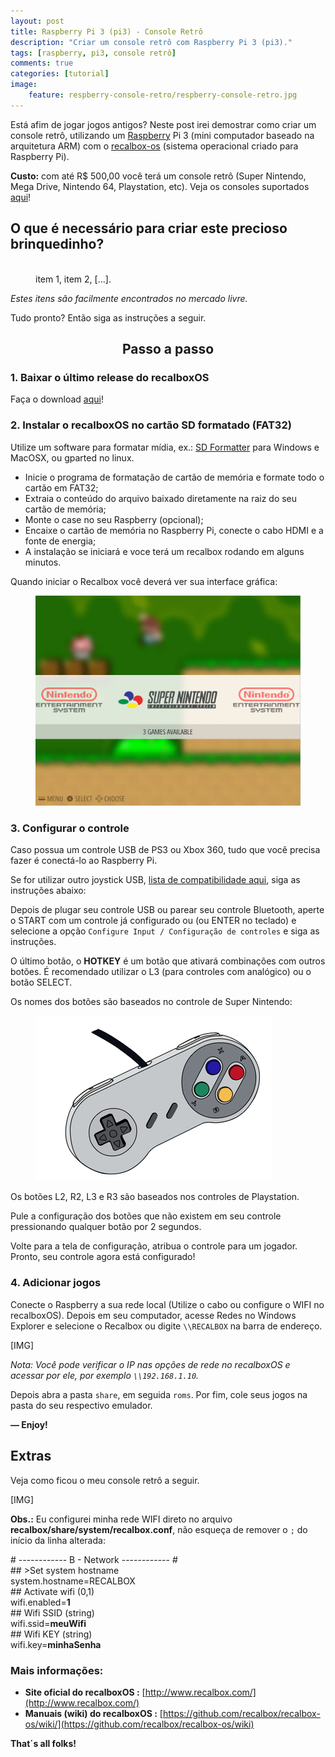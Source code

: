 ```yaml
---
layout: post
title: Raspberry Pi 3 (pi3) - Console Retrô
description: "Criar um console retrô com Raspberry Pi 3 (pi3)."
tags: [raspberry, pi3, console retrô]
comments: true
categories: [tutorial]
image:
    feature: respberry-console-retro/respberry-console-retro.jpg
---
```


Está afim de jogar jogos antigos? Neste post irei demostrar como criar um console retrô, utilizando um [Raspberry](https://pt.wikipedia.org/wiki/Raspberry_Pi) Pi 3 (mini computador baseado na arquitetura ARM) com o [recalbox-os](http://www.recalbox.com) (sistema operacional criado para Raspberry Pi).

**Custo:** com até R$ 500,00 você terá um console retrô (Super Nintendo, Mega Drive, Nintendo 64, Playstation, etc). Veja os consoles suportados [aqui](http://www.recalbox.com#systems)!

## O que é necessário para criar este precioso brinquedinho?

<figure class="half">
	<a href="http://placehold.it/1200x600.jpg"><img src="http://placehold.it/600x300.jpg" alt=""></a>
	<a href="http://placehold.it/1200x600.jpg"><img src="http://placehold.it/600x300.jpg" alt=""></a>
	<a href="http://placehold.it/1200x600.jpg"><img src="http://placehold.it/600x300.jpg" alt=""></a>
	<a href="http://placehold.it/1200x600.jpg"><img src="http://placehold.it/600x300.jpg" alt=""></a>
	<a href="http://placehold.it/1200x600.jpg"><img src="http://placehold.it/600x300.jpg" alt=""></a>
	<a href="http://placehold.it/1200x600.jpg"><img src="http://placehold.it/600x300.jpg" alt=""></a>
	<figcaption>item 1, item 2, [...].</figcaption>
</figure>

<i class="fa fa-smile-o" aria-hidden="true"></i> *Estes itens são facilmente encontrados no mercado livre.*

Tudo pronto? Então siga as instruções a seguir.

<h2 align="center">
Passo a passo <i class="fa fa-linux" aria-hidden="true"></i> <i class="fa fa-gamepad" aria-hidden="true"></i></h2>

### 1. Baixar o último release do recalboxOS

Faça o download [aqui](https://github.com/recalbox/recalbox-os/releases)!

### 2. Instalar o recalboxOS no cartão SD formatado (FAT32)

Utilize um software para formatar mídia, ex.: [SD Formatter](https://www.sdcard.org/downloads/formatter_4/) para Windows e MacOSX, ou gparted no linux.

* Inicie o programa de formatação de cartão de memória e formate todo o cartão em FAT32;
* Extraia o conteúdo do arquivo baixado diretamente na raiz do seu cartão de memória;
* Monte o case no seu Raspberry (opcional);
* Encaixe o cartão de memória no Raspberry Pi, conecte o cabo HDMI e a fonte de energia;
* A instalação se iniciará e voce terá um recalbox rodando em alguns minutos.

Quando iniciar o Recalbox você deverá ver sua interface gráfica:

<figure>
	<img src="/images/respberry-console-retro/emulationstation.jpg" alt="">
</figure>


### 3. Configurar o controle

Caso possua um controle USB de PS3 ou Xbox 360, tudo que você precisa fazer é conectá-lo ao Raspberry Pi.

Se for utilizar outro joystick USB, [lista de compatibilidade aqui](https://github.com/recalbox/recalbox-os/wiki/Periféricos-Compatíveis-(PT)), siga as instruções abaixo:

Depois de plugar seu controle USB ou parear seu controle Bluetooth, aperte o START com um controle já configurado ou (ou ENTER no teclado) e selecione a opção `Configure Input / Configuração de controles` e siga as instruções.

O último botão, o **HOTKEY** é um botão que ativará combinações com outros botões. É recomendado utilizar o L3 (para controles com analógico) ou o botão SELECT.

Os nomes dos botões são baseados no controle de Super Nintendo:

<figure>
	<img src="/images/respberry-console-retro/snes-controller.jpg" alt="">
</figure>

Os botões L2, R2, L3 e R3 são baseados nos controles de Playstation.

Pule a configuração dos botões que não existem em seu controle pressionando qualquer botão por 2 segundos.

Volte para a tela de configuração, atribua o controle para um jogador. Pronto, seu controle agora está configurado!

### 4. Adicionar jogos

Conecte o Raspberry a sua rede local (Utilize o cabo ou configure o WIFI no recalboxOS).
Depois em seu computador, acesse Redes no Windows Explorer e selecione o Recalbox ou digite `\\RECALBOX` na barra de endereço.

[IMG]


*Nota: Você pode verificar o IP nas opções de rede no recalboxOS e acessar por ele, por exemplo `\\192.168.1.10`.*


Depois abra a pasta `share`, em seguida `roms`. Por fim, cole seus jogos na pasta do seu respectivo emulador.

**— Enjoy!**

## Extras

Veja como ficou o meu console retrô a seguir.

[IMG]

**Obs.:** Eu configurei minha rede WIFI direto no arquivo **recalbox/share/system/recalbox.conf**, não esqueça de remover o `;` do início da linha alterada:
<div>
	# ------------ B - Network ------------ #
	<br>## >Set system hostname
	<br>system.hostname=RECALBOX
	<br>## Activate wifi (0,1)
	<br>wifi.enabled=<b>1</b>
	<br>## Wifi SSID (string)
	<br>wifi.ssid=<b>meuWifi</b>
	<br>## Wifi KEY (string)
	<br>wifi.key=<b>minhaSenha</b>
</div>

### Mais informações:

* **Site oficial do recalboxOS :** [http://www.recalbox.com/](http://www.recalbox.com/)
* **Manuais (wiki) do recalboxOS :** [https://github.com/recalbox/recalbox-os/wiki/](https://github.com/recalbox/recalbox-os/wiki)


**That´s all folks!** <i class="fa fa-thumbs-o-up"></i>